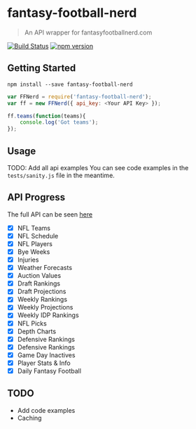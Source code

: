 # fantasy-football-nerd
> An API wrapper for fantasyfootballnerd.com


[![Build Status](https://travis-ci.org/adierkens/fantasy-football-nerd.svg?branch=master)](https://travis-ci.org/adierkens/fantasy-football-nerd) [![npm version](https://badge.fury.io/js/fantasy-football-nerd.svg)](https://badge.fury.io/js/fantasy-football-nerd)

## Getting Started

```shell
npm install --save fantasy-football-nerd
```

```js
var FFNerd = require('fantasy-football-nerd');
var ff = new FFNerd({ api_key: <Your API Key> });

ff.teams(function(teams){
    console.log('Got teams');
});

```

## Usage

TODO: Add all api examples
You can see code examples in the ``` tests/sanity.js ``` file in the meantime. 

## API Progress

The full API can be seen [here](http://www.fantasyfootballnerd.com/fantasy-football-api)

- [x] NFL Teams
- [x] NFL Schedule
- [x] NFL Players
- [x] Bye Weeks
- [x] Injuries
- [x] Weather Forecasts
- [x] Auction Values
- [x] Draft Rankings
- [x] Draft Projections
- [x] Weekly Rankings
- [x] Weekly Projections
- [x] Weekly IDP Rankings
- [x] NFL Picks
- [x] Depth Charts
- [x] Defensive Rankings
- [x] Defensive Rankings
- [x] Game Day Inactives
- [x] Player Stats & Info
- [x] Daily Fantasy Football

## TODO
- Add code examples
- Caching
